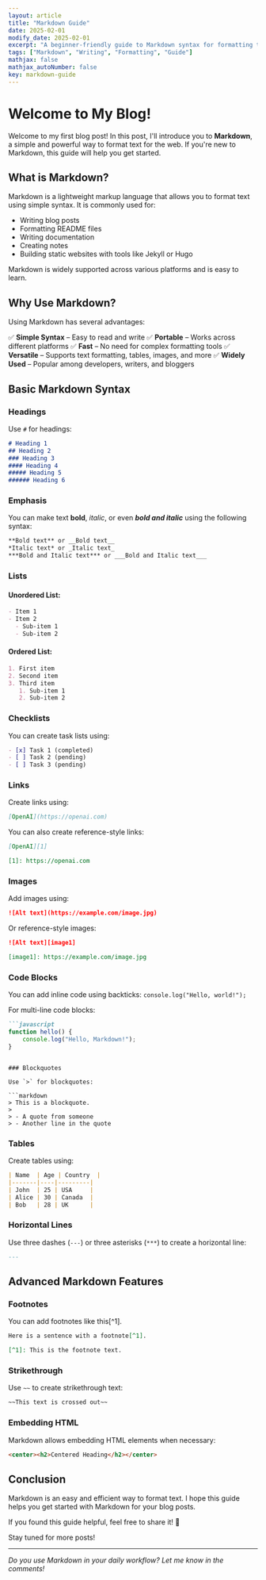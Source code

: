 ```yaml
---
layout: article
title: "Markdown Guide"
date: 2025-02-01
modify_date: 2025-02-01
excerpt: "A beginner-friendly guide to Markdown syntax for formatting text."
tags: ["Markdown", "Writing", "Formatting", "Guide"]
mathjax: false
mathjax_autoNumber: false
key: markdown-guide
---
```



# Welcome to My Blog!

Welcome to my first blog post! In this post, I'll introduce you to **Markdown**, a simple and powerful way to format text for the web. If you're new to Markdown, this guide will help you get started.

## What is Markdown?

Markdown is a lightweight markup language that allows you to format text using simple syntax. It is commonly used for:

- Writing blog posts
- Formatting README files
- Writing documentation
- Creating notes
- Building static websites with tools like Jekyll or Hugo

Markdown is widely supported across various platforms and is easy to learn.

## Why Use Markdown?

Using Markdown has several advantages:

✅ **Simple Syntax** – Easy to read and write
✅ **Portable** – Works across different platforms
✅ **Fast** – No need for complex formatting tools
✅ **Versatile** – Supports text formatting, tables, images, and more
✅ **Widely Used** – Popular among developers, writers, and bloggers

## Basic Markdown Syntax

### Headings

Use `#` for headings:

```markdown
# Heading 1
## Heading 2
### Heading 3
#### Heading 4
##### Heading 5
###### Heading 6
```

### Emphasis

You can make text **bold**, *italic*, or even ***bold and italic*** using the following syntax:

```markdown
**Bold text** or __Bold text__
*Italic text* or _Italic text_
***Bold and Italic text*** or ___Bold and Italic text___
```

### Lists

#### Unordered List:

```markdown
- Item 1
- Item 2
  - Sub-item 1
  - Sub-item 2
```

#### Ordered List:

```markdown
1. First item
2. Second item
3. Third item
   1. Sub-item 1
   2. Sub-item 2
```

### Checklists

You can create task lists using:

```markdown
- [x] Task 1 (completed)
- [ ] Task 2 (pending)
- [ ] Task 3 (pending)
```

### Links

Create links using:

```markdown
[OpenAI](https://openai.com)
```

You can also create reference-style links:

```markdown
[OpenAI][1]

[1]: https://openai.com
```

### Images

Add images using:

```markdown
![Alt text](https://example.com/image.jpg)
```

Or reference-style images:

```markdown
![Alt text][image1]

[image1]: https://example.com/image.jpg
```

### Code Blocks

You can add inline code using backticks: `console.log("Hello, world!");`

For multi-line code blocks:

```markdown
```javascript
function hello() {
    console.log("Hello, Markdown!");
}
```
```

### Blockquotes

Use `>` for blockquotes:

```markdown
> This is a blockquote.
>
> - A quote from someone
> - Another line in the quote
```

### Tables

Create tables using:

```markdown
| Name  | Age | Country  |
|-------|----|---------|
| John  | 25 | USA     |
| Alice | 30 | Canada  |
| Bob   | 28 | UK      |
```

### Horizontal Lines

Use three dashes (`---`) or three asterisks (`***`) to create a horizontal line:

```markdown
---
```

## Advanced Markdown Features

### Footnotes

You can add footnotes like this[^1].

```markdown
Here is a sentence with a footnote[^1].

[^1]: This is the footnote text.
```

### Strikethrough

Use `~~` to create strikethrough text:

```markdown
~~This text is crossed out~~
```

### Embedding HTML

Markdown allows embedding HTML elements when necessary:

```markdown
<center><h2>Centered Heading</h2></center>
```

## Conclusion

Markdown is an easy and efficient way to format text. I hope this guide helps you get started with Markdown for your blog posts.

If you found this guide helpful, feel free to share it! 🚀

Stay tuned for more posts!

---

*Do you use Markdown in your daily workflow? Let me know in the comments!*

